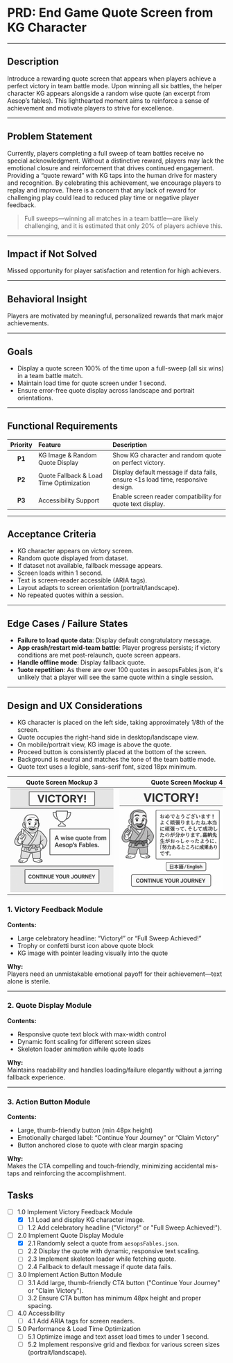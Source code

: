 # PRD: End Game Quote Screen from KG Character

---

## Description

Introduce a rewarding quote screen that appears when players achieve a perfect victory in team battle mode. Upon winning all six battles, the helper character KG appears alongside a random wise quote (an excerpt from Aesop’s fables). This lighthearted moment aims to reinforce a sense of achievement and motivate players to strive for excellence.

---

## Problem Statement

Currently, players completing a full sweep of team battles receive no special acknowledgment. Without a distinctive reward, players may lack the emotional closure and reinforcement that drives continued engagement. Providing a “quote reward” with KG taps into the human drive for mastery and recognition. By celebrating this achievement, we encourage players to replay and improve. There is a concern that any lack of reward for challenging play could lead to reduced play time or negative player feedback.

> Full sweeps—winning all matches in a team battle—are likely challenging, and it is estimated that only 20% of players achieve this.

---

## Impact if Not Solved

Missed opportunity for player satisfaction and retention for high achievers.

---

## Behavioral Insight

Players are motivated by meaningful, personalized rewards that mark major achievements.

---

## Goals

- Display a quote screen 100% of the time upon a full-sweep (all six wins) in a team battle match.
- Maintain load time for quote screen under 1 second.
- Ensure error-free quote display across landscape and portrait orientations.

---

## Functional Requirements

| Priority | Feature                             | Description                                                          |
|:--------:|:------------------------------------|:---------------------------------------------------------------------|
| **P1**   | KG Image & Random Quote Display      | Show KG character and random quote on perfect victory.              |
| **P2**   | Quote Fallback & Load Time Optimization | Display default message if data fails, ensure <1s load time, responsive design. |
| **P3**   | Accessibility Support                | Enable screen reader compatibility for quote text display.          |

---

## Acceptance Criteria

- KG character appears on victory screen.
- Random quote displayed from dataset.
- If dataset not available, fallback message appears.
- Screen loads within 1 second.
- Text is screen-reader accessible (ARIA tags).
- Layout adapts to screen orientation (portrait/landscape).
- No repeated quotes within a session.

---

## Edge Cases / Failure States

- **Failure to load quote data**: Display default congratulatory message.
- **App crash/restart mid-team battle**: Player progress persists; if victory conditions are met post-relaunch, quote screen appears.
- **Handle offline mode**: Display fallback quote.
- **1uote repetition**: As there are over 100 quotes in aesopsFables.json, it's unlikely that a player will see the same quote within a single session.

---

## Design and UX Considerations

- KG character is placed on the left side, taking approximately 1/8th of the screen.
- Quote occupies the right-hand side in desktop/landscape view.
- On mobile/portrait view, KG image is above the quote.
- Proceed button is consistently placed at the bottom of the screen.
- Background is neutral and matches the tone of the team battle mode.
- Quote text uses a legible, sans-serif font, sized 18px minimum.

| **Quote Screen Mockup 3**                                        |                                        **Quote Screen Mockup 4** |
| ---------------------------------------------------------------- | ---------------------------------------------------------------: |
| ![Quote Screen Mockup 3](/design/mockups/mockupQuoteScreen3.png) | ![Quote Screen Mockup 4](/design/mockups/mockupQuoteScreen4.png) |

### 1. Victory Feedback Module

**Contents:**

- Large celebratory headline: “Victory!” or “Full Sweep Achieved!”
- Trophy or confetti burst icon above quote block
- KG image with pointer leading visually into the quote

**Why:**  
Players need an unmistakable emotional payoff for their achievement—text alone is sterile.

---

### 2. Quote Display Module

**Contents:**

- Responsive quote text block with max-width control
- Dynamic font scaling for different screen sizes
- Skeleton loader animation while quote loads

**Why:**  
Maintains readability and handles loading/failure elegantly without a jarring fallback experience.

---

### 3. Action Button Module

**Contents:**

- Large, thumb-friendly button (min 48px height)
- Emotionally charged label: “Continue Your Journey” or “Claim Victory”
- Button anchored close to quote with clear margin spacing

**Why:**  
Makes the CTA compelling and touch-friendly, minimizing accidental mis-taps and reinforcing the accomplishment.

## Tasks

- [ ] 1.0 Implement Victory Feedback Module
  - [x] 1.1 Load and display KG character image.
  - [ ] 1.2 Add celebratory headline ("Victory!" or "Full Sweep Achieved!").

- [ ] 2.0 Implement Quote Display Module
  - [x] 2.1 Randomly select a quote from `aesopsFables.json`.
  - [ ] 2.2 Display the quote with dynamic, responsive text scaling.
  - [ ] 2.3 Implement skeleton loader while fetching quote.
  - [ ] 2.4 Fallback to default message if quote data fails.

- [ ] 3.0 Implement Action Button Module
  - [ ] 3.1 Add large, thumb-friendly CTA button ("Continue Your Journey" or "Claim Victory").
  - [ ] 3.2 Ensure CTA button has minimum 48px height and proper spacing.

- [ ] 4.0 Accessibility
  - [ ] 4.1 Add ARIA tags for screen readers.

- [ ] 5.0 Performance & Load Time Optimization
  - [ ] 5.1 Optimize image and text asset load times to under 1 second.
  - [ ] 5.2 Implement responsive grid and flexbox for various screen sizes (portrait/landscape).
